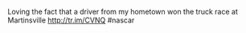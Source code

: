 <!--
id: 222194141
link: http://kevinisom.info/post/222194141/loving-the-fact-that-a-driver-from-my-hometown-won
slug: loving-the-fact-that-a-driver-from-my-hometown-won
date: Sun Oct 25 2009 11:50:13 GMT+1300 (NZDT)
raw: {"blog_name":"kevinisom","id":222194141,"post_url":"http://kevinisom.info/post/222194141/loving-the-fact-that-a-driver-from-my-hometown-won","slug":"loving-the-fact-that-a-driver-from-my-hometown-won","type":"text","date":"2009-10-24 22:50:13 GMT","timestamp":1256424613,"state":"published","format":"html","reblog_key":"hESyKglr","tags":[],"short_url":"http://tmblr.co/Zw68YyDFcdT","highlighted":[],"feed_item":"http://twitter.com/kev_nz/statuses/5132141672","from_feed_id":"650289","note_count":0,"title":null,"body":"<p>Loving the fact that a driver from my hometown won the truck race at Martinsville <a href=\"http://tr.im/CVNQ\" target=\"_blank\">http://tr.im/CVNQ</a> #nascar</p>"}
publish: 2009-10-025
tags: 
title: null
-->


Loving the fact that a driver from my hometown won the truck race at
Martinsville <http://tr.im/CVNQ> \#nascar


